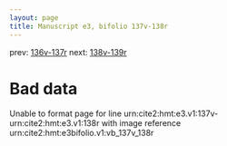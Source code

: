 ```yaml
---
layout: page
title: Manuscript e3, bifolio 137v-138r
---
```


prev: [136v-137r](../136v-137r/) next: [138v-139r](../138v-139r/)

# Bad data

Unable to format page for line urn:cite2:hmt:e3.v1:137v-urn:cite2:hmt:e3.v1:138r with image reference urn:cite2:hmt:e3bifolio.v1:vb_137v_138r
